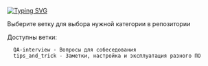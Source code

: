[![Typing SVG](https://readme-typing-svg.herokuapp.com?color=%2336BCF7&lines=Добро+пожаловать)](https://git.io/typing-svg)


Выберите ветку для выбора нужной категории в репозитории

Доступны ветки: 

      QA-interview - Вопросы для собеседования
      tips_and_trick - Заметки, настройка и эксплуатация разного ПО
